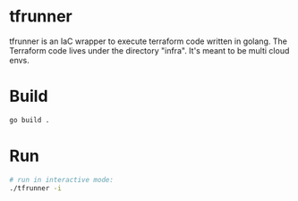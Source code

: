 # tfrunner


tfrunner is an IaC wrapper to execute terraform code written in golang. The Terraform code lives under the directory "infra". It's meant to be multi cloud envs.

# Build
```bash
go build .
```

# Run
```bash
# run in interactive mode:
./tfrunner -i 
```

